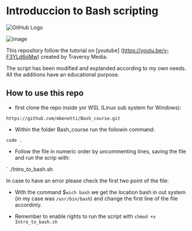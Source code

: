# Introduccion to Bash scripting

![GitHub Logo](https://unsplash.com/photos/EJMTKCZ00I0)

![image](https://unsplash.com/photos/EJMTKCZ00I0)

This repository follow the tutorial on [youtube] (https://youtu.be/v-F3YLd6oMw) created by Traversy Media.

The script has been modified and explanded according to my own needs. All the additions have an educational purpose. 

## How to use this repo

* first clone the repo inside yor WSL (Linux sub system for Windows):

` https://github.com/mbenetti/Bash_course.git `

* Within the folder Bash_course run the followin command:

` code . `

* Follow the file in numeric order by uncommenting lines, saving the file and run the scrip with:

` ./Intro_to_bash.sh

In case to have an error please check the first two point of the file:

* With the command $`wich bash` we get the location bash in out system (in my case was `/usr/bin/bash`) and change the first line of the file accordinly.

* Remember to enable rights to run the script with `chmod +x Intro_to_bash.sh`

